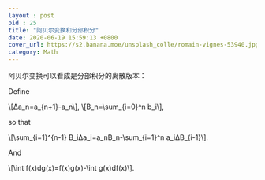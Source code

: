 ```yaml
---
layout : post
pid : 25
title: "阿贝尔变换和分部积分"
date: 2020-06-19 15:59:13 +0800
cover_url: https://s2.banana.moe/unsplash_colle/romain-vignes-53940.jpg
category: Math
---
```


阿贝尔变换可以看成是分部积分的离散版本：

Define   

\\[Δa_n=a_{n+1}-a_n\\], \\[B_n=\sum_{i=0}^n b_i\\], 

so that

\\[\sum_{i=1}^{n-1} B_iΔa_i=a_nB_n-\sum_{i=1}^n a_iΔB_{i-1}\\].

And

\\[\int f(x)dg(x)=f(x)g(x)-\int g(x)df(x)\\].



